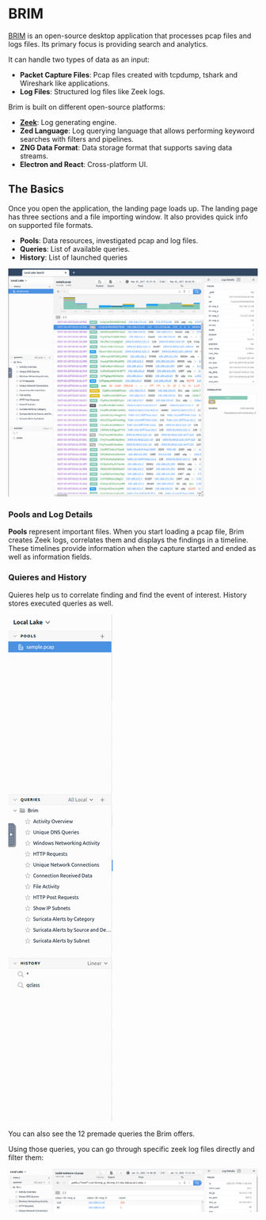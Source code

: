 # BRIM
[BRIM](https://www.brimdata.io/) is an open-source desktop application that processes pcap files and logs files. Its primary focus is providing search and analytics.

It can handle two types of data as an input:

- **Packet Capture Files**: Pcap files created with tcpdump, tshark and Wireshark like applications.
- **Log Files**: Structured log files like Zeek logs.

Brim is built on different open-source platforms:

- [**Zeek**](zeek.md): Log generating engine.
- **Zed Language**: Log querying language that allows performing keywoırd searches with filters and pipelines.
- **ZNG Data Format**: Data storage format that supports saving data streams.
- **Electron and React**: Cross-platform UI.

## The Basics
Once you open the application, the landing page loads up. The landing page has three sections and a file importing window. It also provides quick info on supported file formats.

- **Pools**: Data resources, investigated pcap and log files.
- **Queries**: List of available queries.
- **History**: List of launched queries

![Image](Brim_data/brim_overview_details.png)

### Pools and Log Details
**Pools** represent important files. When you start loading a pcap file, Brim creates Zeek logs, correlates them and displays the findings in a timeline.
These timelines provide information when the capture started and ended as well as information fields.


### Quieres and History
Quieres help us to correlate finding and find the event of interest. History stores executed queries as well.

![Image](Brim_data/brim_queries_history.png) 

You can also see the 12 premade queries the Brim offers.

Using those queries, you can go through specific zeek log files directly and filter them:

![Image](Brim_data/brim_queries_filter.png) 
